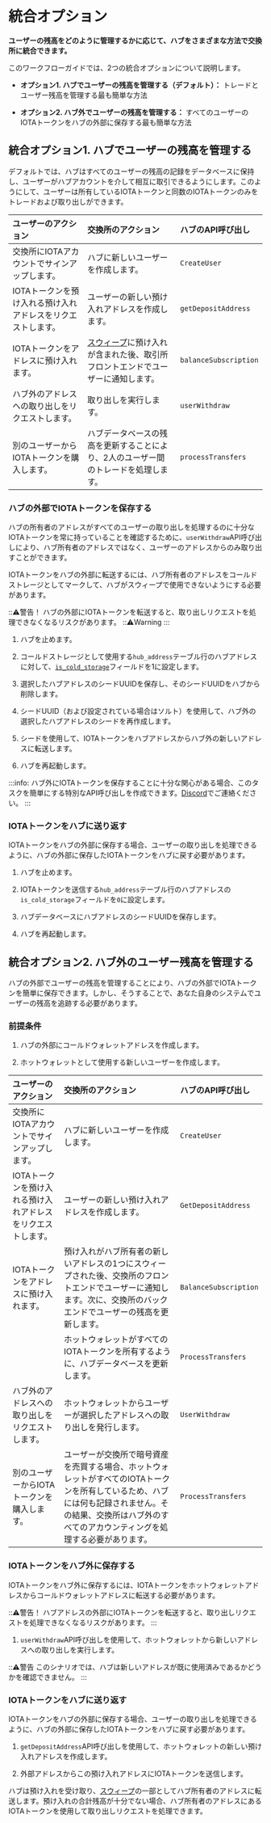 # 統合オプション
<!-- # Integration options -->

**ユーザーの残高をどのように管理するかに応じて、ハブをさまざまな方法で交換所に統合できます。**
<!-- **You can integrate Hub into an exchange in many ways, depending on how you want to manage your users' balances.** -->

このワークフローガイドでは、2つの統合オプションについて説明します。
<!-- In this workflow guide, we discuss two integration options: -->

- **オプション1. ハブでユーザーの残高を管理する（デフォルト）：** トレードとユーザー残高を管理する最も簡単な方法
<!-- - **Option 1: Manage user balances in Hub (default):** Easiest way to manage trades and user balances -->
- **オプション2. ハブ外でユーザーの残高を管理する：** すべてのユーザーのIOTAトークンをハブの外部に保存する最も簡単な方法
<!-- - **Option 2. Manage user balances outside of Hub:** Easiest way to store all users' IOTA tokens outside of Hub -->

## 統合オプション1. ハブでユーザーの残高を管理する
<!-- ## Integration option 1. Manage user balances in Hub -->

デフォルトでは、ハブはすべてのユーザーの残高の記録をデータベースに保持し、ユーザーがハブアカウントを介して相互に取引できるようにします。このようにして、ユーザーは所有しているIOTAトークンと同数のIOTAトークンのみをトレードおよび取り出しができます。
<!-- By default, Hub keeps a record of all users' balances in a database, and allows users to trade with each other through their Hub accounts. This way, users can trade and withdraw only as many tokens as they own. -->

| **ユーザーのアクション** | **交換所のアクション** | **ハブのAPI呼び出し** |
| :----------------------- | :--------------------- | :--------------------- |
| 交換所にIOTAアカウントでサインアップします。 | ハブに新しいユーザーを作成します。 | `CreateUser` |
| IOTAトークンを預け入れる預け入れアドレスをリクエストします。 | ユーザーの新しい預け入れアドレスを作成します。 | `getDepositAddress` |
| IOTAトークンをアドレスに預け入れます。 | [スウィープ](../concepts/sweeps.md)に預け入れが含まれた後、取引所フロントエンドでユーザーに通知します。 | `balanceSubscription` |
| ハブ外のアドレスへの取り出しをリクエストします。 | 取り出しを実行します。 | `userWithdraw` |
| 別のユーザーからIOTAトークンを購入します。 | ハブデータベースの残高を更新することにより、2人のユーザー間のトレードを処理します。 | `processTransfers` |

<!-- |**User action**|**Exchange action**|**Hub API call**| -->
<!-- |:----------|:--------------|:-----------| -->
<!-- |Signs up for an IOTA account on the exchange|Creates a new user in Hub| `CreateUser`| -->
<!-- |Requests a deposit address in which to deposit IOTA tokens|Creates a new deposit address for the user|`getDepositAddress`| -->
<!-- |Deposits IOTA tokens into the address|Notifies the user on the exchange frontend after the deposit has been included in a [sweep](../concepts/sweeps.md)| `balanceSubscription`| -->
<!-- |Requests a withdrawal to an address outside of Hub|Actions the withdrawal|`userWithdraw`| -->
<!-- |Buys tokens from another user|Actions the trade between the two users by updating their balances in the Hub database|`processTransfers`| -->

### ハブの外部でIOTAトークンを保存する
<!-- ### Store IOTA tokens outside of Hub -->

ハブの所有者のアドレスがすべてのユーザーの取り出しを処理するのに十分なIOTAトークンを常に持っていることを確認するために、`userWithdraw`API呼び出しにより、ハブ所有者のアドレスではなく、ユーザーのアドレスからのみ取り出すことができます。
<!-- To make sure that the Hub owner's addresses always have enough IOTA tokens to process all user withdrawals, the `userWithdraw` API call allows you to withdraw only from a user's address and not the Hub owner's addresses. -->

IOTAトークンをハブの外部に転送するには、ハブ所有者のアドレスをコールドストレージとしてマークして、ハブがスウィープで使用できないようにする必要があります。
<!-- To transfer IOTA tokens outside of Hub, you need to mark the Hub owner's address as cold storage so that Hub cannot use it in a sweep. -->

:::warning:警告！
ハブの外部にIOTAトークンを転送すると、取り出しリクエストを処理できなくなるリスクがあります。
:::warning:Warning
:::
<!-- :::warning:Warning -->
<!-- When you transfer tokens outside of Hub, you're at risk of not being able to process withdrawal requests. -->
<!-- ::: -->

1. ハブを止めます。
  <!-- 1. Stop Hub -->

2. コールドストレージとして使用する`hub_address`テーブル行のハブアドレスに対して、[`is_cold_storage`](../references/database-tables.md#hub_address)フィールドを1に設定します。
  <!-- 2. Set the [`is_cold_storage`](../references/database-tables.md#hub_address) field to 1 for any Hub addresses in the `hub_address` table row that you want to use as cold storage. -->

3. 選択したハブアドレスのシードUUIDを保存し、そのシードUUIDをハブから削除します。
  <!-- 3. Save the seed UUIDs of your chosen Hub addresses, then delete them from Hub -->

4. シードUUID（および設定されている場合はソルト）を使用して、ハブ外の選択したハブアドレスのシードを再作成します。
  <!-- 4. Use the seed UUID (and the salt if you set one) to recreate the seed for your chosen Hub addresses outside of Hub -->

5. シードを使用して、IOTAトークンをハブアドレスからハブ外の新しいアドレスに転送します。
  <!-- 5. Use the seed to transfer the IOTA tokens from the Hub addresses to the new address outside of Hub -->

6. ハブを再起動します。
  <!-- 6. Restart Hub -->

:::info:
ハブ外にIOTAトークンを保存することに十分な関心がある場合、このタスクを簡単にする特別なAPI呼び出しを作成できます。[Discord](https://discord.iota.org)でご連絡ください。
:::
<!-- :::info: -->
<!-- If enough interest exists for storing tokens outside of Hub, we can create a specialized API call that makes this task easier. Please reach out to us on [Discord](https://discord.iota.org). -->
<!-- ::: -->

### IOTAトークンをハブに送り返す
<!-- ### Send IOTA tokens back to Hub -->

IOTAトークンをハブの外部に保存する場合、ユーザーの取り出しを処理できるように、ハブの外部に保存したIOTAトークンをハブに戻す必要があります。
<!-- If you store IOTA tokens outside of Hub, you may need to transfer them back into Hub to be able to process a user's withdrawal. -->

1. ハブを止めます。
  <!-- 1. Stop Hub -->

2. IOTAトークンを送信する`hub_address`テーブル行のハブアドレスの`is_cold_storage`フィールドを`0`に設定します。
  <!-- 2. Set the `is_cold_storage` field to 0 for any Hub addresses in the `hub_address` table row to which you want to send IOTA tokens -->

3. ハブデータベースにハブアドレスのシードUUIDを保存します。
  <!-- 3. Save the seed UUIDs for the Hub addresses in the Hub database -->

4. ハブを再起動します。
  <!-- 4. Restart Hub -->

## 統合オプション2. ハブ外のユーザー残高を管理する
<!-- ## Integration option 2. Manage user balances outside of Hub -->

ハブの外部でユーザーの残高を管理することにより、ハブの外部でIOTAトークンを簡単に保存できます。しかし、そうすることで、あなた自身のシステムでユーザーの残高を追跡する必要があります。
<!-- By managing user balances outside of Hub, it's easier to store tokens outside of Hub. But, by doing so, you need to keep track of users' balances in your own system. -->

### 前提条件
<!-- ### Prerequisites -->

1. ハブの外部にコールドウォレットアドレスを作成します。
<!-- 1. Create a cold wallet address outside of Hub -->
2. ホットウォレットとして使用する新しいユーザーを作成します。
<!-- 2. Create a new user to use as a hot wallet -->

| **ユーザーのアクション** | **交換所のアクション** | **ハブのAPI呼び出し** |
| :----------------------- | :--------------------- | :--------------------- |
| 交換所にIOTAアカウントでサインアップします。 | ハブに新しいユーザーを作成します。 | `CreateUser` |
| IOTAトークンを預け入れる預け入れアドレスをリクエストします。 | ユーザーの新しい預け入れアドレスを作成します。 | `GetDepositAddress` |
| IOTAトークンをアドレスに預け入れます。 | 預け入れがハブ所有者の新しいアドレスの1つにスウィープされた後、交換所のフロントエンドでユーザーに通知します。次に、交換所のバックエンドでユーザーの残高を更新します。| `BalanceSubscription` |
| | ホットウォレットがすべてのIOTAトークンを所有するように、ハブデータベースを更新します。 | `ProcessTransfers` |
| ハブ外のアドレスへの取り出しをリクエストします。 | ホットウォレットからユーザーが選択したアドレスへの取り出しを発行します。 | `UserWithdraw` |
| 別のユーザーからIOTAトークンを購入します。 | ユーザーが交換所で暗号資産を売買する場合、ホットウォレットがすべてのIOTAトークンを所有しているため、ハブには何も記録されません。その結果、交換所はハブ外のすべてのアカウンティングを処理する必要があります。 | `ProcessTransfers` |

<!-- |**User action**|**Exchange action**|**Hub API call**| -->
<!-- |:----------|:--------------|:-----------| -->
<!-- |Signs up for an IOTA account on the exchange|Creates a new user in Hub| `CreateUser`| -->
<!-- |Requests a deposit address in which to deposit IOTA tokens|Creates a new deposit address for the user|`GetDepositAddress`| -->
<!-- |Deposits IOTA tokens into the address|Notifies the user on the exchange frontend after the deposit has been swept to one of the Hub owner's new addresses. Then, updates the user's balance on the exchange backend.|`BalanceSubscription`| -->
<!-- | |Updates the Hub database so that the hot wallet owns all the IOTA tokens|`ProcessTransfers`| -->
<!-- |Requests a withdrawal to an address outside of Hub|Actions the withdrawal from the hot wallet to the user's chosen address|`UserWithdraw`| -->
<!-- |Buys tokens from another user|When users buy and sell cryptocurrencies on the exchange, nothing is recorded in Hub because as far as Hub is aware, the hot wallet owns all the tokens. As a result, the exchange must handle all the accounting outside of Hub.|None| -->

### IOTAトークンをハブ外に保存する
<!-- ### Store IOTA tokens outside of Hub -->

IOTAトークンをハブ外に保存するには、IOTAトークンをホットウォレットアドレスからコールドウォレットアドレスに転送する必要があります。
<!-- To store IOTA tokens outside of Hub, you need to transfer them from the hot wallet addresses to a cold wallet address. -->

:::warning:警告！
ハブアドレスの外部にIOTAトークンを転送すると、取り出しリクエストを処理できなくなるリスクがあります。
:::
<!-- :::warning:Warning -->
<!-- When you transfer tokens outside of Hub addresses, you're at risk of not being able to process withdrawal requests. -->
<!-- ::: -->

1. `userWithdraw`API呼び出しを使用して、ホットウォレットから新しいアドレスへの取り出しを実行します。
  <!-- 1. Action a withdrawal from the hot wallet to a new address, using the `userWithdraw` API call -->

  :::warning:警告
  このシナリオでは、ハブは新しいアドレスが既に使用済みであるかどうかを確認できません。
  :::
  <!-- :::warning:Warning -->
  <!-- In this scenario, Hub cannot check whether the new address was already withdrawn from. -->
  <!-- ::: -->

### IOTAトークンをハブに送り返す
<!-- ### Send IOTA tokens back to Hub -->

IOTAトークンをハブの外部に保存する場合、ユーザーの取り出しを処理できるように、ハブの外部に保存したIOTAトークンをハブに戻す必要があります。
<!-- If you store IOTA tokens outside of Hub, you may need to transfer them back into Hub to be able to process a user's withdrawal. -->

1. `getDepositAddress`API呼び出しを使用して、ホットウォレットの新しい預け入れアドレスを作成します。
  <!-- 1. Create a new deposit address for the hot wallet, using the `getDepositAddress` API call -->

2. 外部アドレスからこの預け入れアドレスにIOTAトークンを送信します。
<!-- 2. Send tokens from the external address to this deposit address -->

ハブは預け入れを受け取り、[スウィープ](../concepts/sweeps.md)の一部としてハブ所有者のアドレスに転送します。預け入れの合計残高が十分でない場合、ハブ所有者のアドレスにあるIOTAトークンを使用して取り出しリクエストを処理できます。
<!-- Hub receives the deposit and transfers them to a Hub owner's address as part of a [sweep](../concepts/sweeps.md). The tokens in the Hub owner's addresses can be used to fulfill withdrawal requests if the total balance of deposits is not enough. -->
